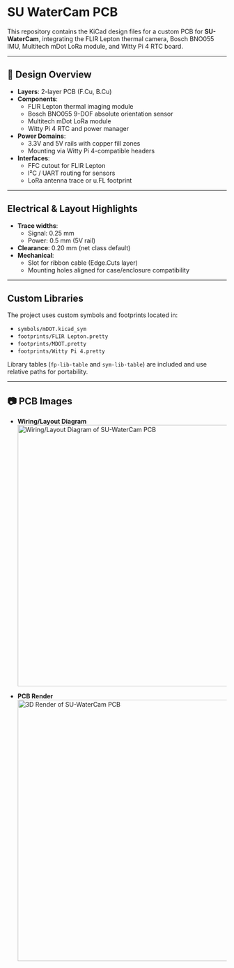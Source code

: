 # SU WaterCam PCB

This repository contains the KiCad design files for a custom PCB for **SU-WaterCam**, integrating the FLIR Lepton thermal camera, Bosch BNO055 IMU, Multitech mDot LoRa module, and Witty Pi 4 RTC board. 

---

## 🔧 Design Overview

- **Layers**: 2-layer PCB (F.Cu, B.Cu)
- **Components**:
  - FLIR Lepton thermal imaging module
  - Bosch BNO055 9-DOF absolute orientation sensor
  - Multitech mDot LoRa module
  - Witty Pi 4 RTC and power manager
- **Power Domains**:
  - 3.3V and 5V rails with copper fill zones
  - Mounting via Witty Pi 4-compatible headers
- **Interfaces**:
  - FFC cutout for FLIR Lepton
  - I²C / UART routing for sensors
  - LoRa antenna trace or u.FL footprint

---

## Electrical & Layout Highlights

- **Trace widths**:
  - Signal: 0.25 mm
  - Power: 0.5 mm (5V rail)
- **Clearance**: 0.20 mm (net class default)
- **Mechanical**:
  - Slot for ribbon cable (Edge.Cuts layer)
  - Mounting holes aligned for case/enclosure compatibility

---

## Custom Libraries

The project uses custom symbols and footprints located in:

- `symbols/mDOT.kicad_sym`
- `footprints/FLIR Lepton.pretty`
- `footprints/MDOT.pretty`
- `footprints/Witty Pi 4.pretty`

Library tables (`fp-lib-table` and `sym-lib-table`) are included and use relative paths for portability.

---

## 📷 PCB Images  

- **Wiring/Layout Diagram**  
  <img src="https://github.com/user-attachments/assets/d6411cc1-ba6d-43ef-b311-78df43dfbbb7" width="600" alt="Wiring/Layout Diagram of SU-WaterCam PCB" />  

- **PCB Render**  
  <img src="https://github.com/user-attachments/assets/2e79f4ec-2771-4074-9adf-4b85ffbe03e6" width="600" alt="3D Render of SU-WaterCam PCB" />  

